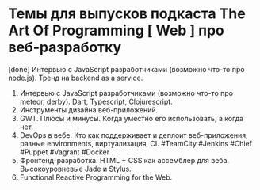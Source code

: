 # Темы для выпусков подкаста The Art Of Programming [ Web ] про веб-разработку

[done] Интервью с JavaScript разработчиками (возможно что-то про node.js). Тренд на backend as a service. 

1. Интервью с JavaScript разработчиками (возможно что-то про meteor, derby). Dart, Typescript, Clojurescript.
2. Инструменты дизайна веб-приложений.
3. GWT. Плюсы и минусы. Когда уместно его использовать, а когда нет.
4. DevOps в вебе. Кто как поддерживает и деплоит веб-приложения, разные environments, виртуализация, CI.  #TeamCity #Jenkins #Chief #Puppet #Vagrant #Docker
5. Фронтенд-разработка. HTML + CSS как ассемблер для веба. Высокоуровневые Jade и Stylus.
6. Functional Reactive Programming for the Web.
